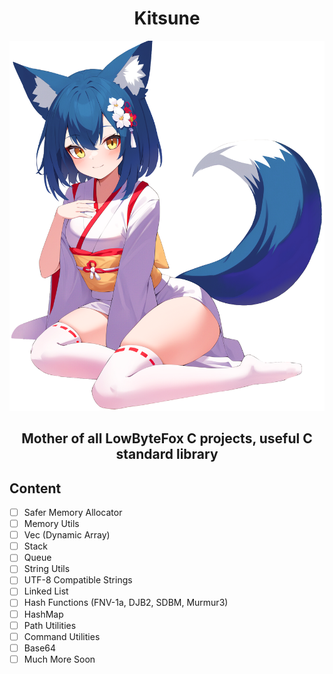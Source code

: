 <h1 align="center">Kitsune</h1>

<p align="center">
<img width="512" src="./character.png" />
</p>
<h3 align="center" style="font-size: 150%;">Mother of all LowByteFox C projects, useful C standard library</h3>

## Content
- [ ] Safer Memory Allocator
- [ ] Memory Utils
- [ ] Vec (Dynamic Array)
- [ ] Stack
- [ ] Queue
- [ ] String Utils
- [ ] UTF-8 Compatible Strings
- [ ] Linked List
- [ ] Hash Functions (FNV-1a, DJB2, SDBM, Murmur3)
- [ ] HashMap
- [ ] Path Utilities
- [ ] Command Utilities
- [ ] Base64
- [ ] Much More Soon
